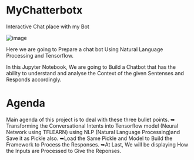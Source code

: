 # MyChatterbotx
Interactive Chat place with my Bot

![image](https://github.com/Lakshmikiranmai77/MyChatterbotx/assets/57581088/f1a8ca29-710b-4b10-953e-85c9e0c7467b)

Here we are going to Prepare a chat bot Using Natural Language Processing and Tensorflow.

In this Jupyter Notebook, We are going to Build a Chatbot that has the ability to understand and analyse the Context of the given Sentenses and Responds accordingly. 
#  Agenda 
Main agenda of this project is to deal with these three bullet points.
➥ Transforming the Conversational Intents into Tensorflow model (Neural Network using TFLEARN) using NLP (Natural Language Processing)and Save it as Pickle also.
 ➥Load the Same Pickle and Model to Build the Framework to Process the Responses.
  ➥At Last, We will be displaying How the Inputs are Processed to Give the Reponses.
